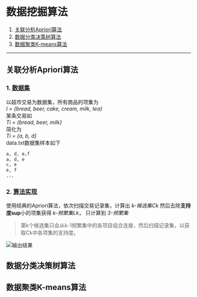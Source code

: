 # 数据挖掘算法
1. [关联分析Apriori算法](#关联分析Apriori算法)  
2. [数据分类决策树算法](#数据分类决策树算法)
3. [数据聚类K-means算法](#数据聚类K-means算法)
  

<hr>

## 关联分析Apriori算法
### 1. [数据集](关联分析（Apriori）/data.txt)  
以超市交易为数据集，所有商品的项集为        
*I = {bread, beer, cake, cream, milk, tea}*  
某条交易如  
*Ti = {bread, beer, milk}*   
简化为  
*Ti = {a, b, d}*  
data.txt数据集样本如下
```bash
a, d, e,f
a, d, e
c, e
e, f
...
```

### 2. [算法实现](关联分析（Apriori）/correlation_analysis.py)
使用经典的Apriori算法，依次扫描交易记录集，计算出 *k-候选集Ck* 然后去除**支持度sup**小的项集获得 *k-频繁集Lk*， 只计算到 *3-频繁集* 
> 第k个候选集只会从k-1频繁集中的各项目组合连接，然后扫描记录集，以获取Ck中各项集的支持度。    

![输出结果](https://i.loli.net/2019/06/16/5d05ad0e8f2e762317.png)


## 数据分类决策树算法







## 数据聚类K-means算法